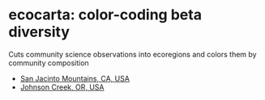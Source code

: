 # ecocarta: color-coding beta diversity

Cuts community science observations into ecoregions and colors them by community composition

* [San Jacinto Mountains, CA, USA](./sanjacinto.html)
* [Johnson Creek, OR, USA](./johnsoncreek.html)
